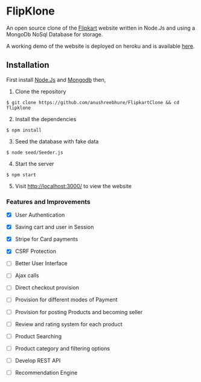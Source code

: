 # FlipKlone

An open source clone of the [Flipkart](https://www.flipkart.com/) website written in Node.Js and using a MongoDb NoSql Database for storage.

A working demo of the website is deployed on heroku and is available [here](). 

## Installation

First install [Node.Js](https://nodejs.org/) and [Mongodb](https://www.mongodb.com/) then,

1. Clone the repository 
```
$ git clone https://github.com/anushreebhure/FlipkartClone && cd flipklone
```
2. Install the dependencies
```
$ npm install
```
3. Seed the database with fake data
```
$ node seed/Seeder.js
```
4. Start the server
```
$ npm start
```
5. Visit [http://localhost:3000/](http://localhost:3000/) to view the website

### Features and Improvements
 
- [x] User Authentication
- [x] Saving cart and user in Session
- [x] Stripe for Card payments
- [x] CSRF Protection
- [ ] Better User Interface
- [ ] Ajax calls
- [ ] Direct checkout provision
- [ ] Provision for different modes of Payment 
- [ ] Provision for posting Products and becoming seller
- [ ] Review and rating system for each product
- [ ] Product Searching
- [ ] Product category and filtering options
- [ ] Develop REST API
- [ ] Recommendation Engine 

